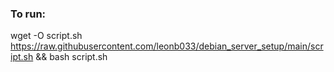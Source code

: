 ### To run:
wget -O script.sh https://raw.githubusercontent.com/leonb033/debian_server_setup/main/script.sh && bash script.sh

